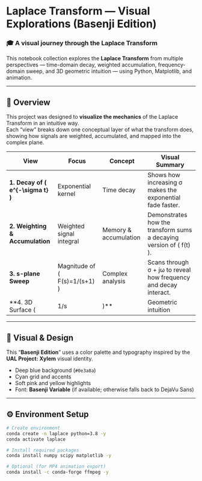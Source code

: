 # Laplace Transform — Visual Explorations (Basenji Edition)

### 🎓 A visual journey through the Laplace Transform  
This notebook collection explores the **Laplace Transform** from multiple perspectives — time-domain decay, weighted accumulation, frequency-domain sweep, and 3D geometric intuition — using Python, Matplotlib, and animation.

---

## 🧠 Overview
This project was designed to **visualize the mechanics** of the Laplace Transform in an intuitive way.  
Each “view” breaks down one conceptual layer of what the transform does, showing how signals are weighted, accumulated, and mapped into the complex plane.

| View | Focus | Concept | Visual Summary |
|------|--------|----------|----------------|
| **1. Decay of \( e^{-\sigma t} \)** | Exponential kernel | Time decay | Shows how increasing σ makes the exponential fade faster. |
| **2. Weighting & Accumulation** | Weighted signal integral | Memory & accumulation | Demonstrates how the transform sums a decaying version of \( f(t) \). |
| **3. s-plane Sweep** | Magnitude of \( F(s)=1/(s+1) \) | Complex analysis | Scans through σ + jω to reveal how frequency and decay interact. |
| **4. 3D Surface \( |1/s| \)** | Geometric intuition | Laplace landscape | Plots the “height” of the transform over the σ–ω plane. |

---

## 🎨 Visual & Design
This “**Basenji Edition**” uses a color palette and typography inspired by the **UAL Project: Xylem** visual identity.  
- Deep blue background (`#0e3a8a`)  
- Cyan grid and accents  
- Soft pink and yellow highlights  
- Font: **Basenji Variable** (if available; otherwise falls back to DejaVu Sans)

---

## ⚙️ Environment Setup

```bash
# Create environment
conda create -n laplace python=3.8 -y
conda activate laplace

# Install required packages
conda install numpy scipy matplotlib -y

# Optional (for MP4 animation export)
conda install -c conda-forge ffmpeg -y
